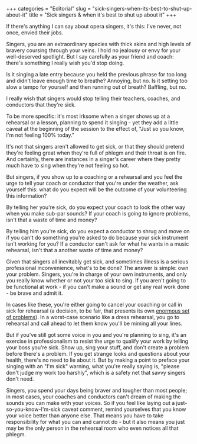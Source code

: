 +++
categories = "Editorial"
slug = "sick-singers-when-its-best-to-shut-up-about-it"
title = "Sick singers &amp; when it&#039;s best to shut up about it"
+++

If there's anything I can say about opera singers, it's this: I've never, not once, envied their jobs.

Singers, you are an extraordinary species with thick skins and high levels of bravery coursing through your veins. I hold no jealousy or envy for your well-deserved spotlight. But I say carefully as your friend and coach: there's something I really wish you'd stop doing.

Is it singing a late entry because you held the previous phrase for too long and didn't leave enough time to breathe? Annoying, but no. Is it setting too slow a tempo for yourself and then running out of breath? Baffling, but no.

I really wish that singers would stop telling their teachers, coaches, and conductors that they're sick.

To be more specific: it's most irksome when a singer shows up at a rehearsal or a lesson, planning to spend it singing - yet they add a little caveat at the beginning of the session to the effect of, "Just so you know, I'm not feeling 100% today."

It's not that singers aren't allowed to get sick, or that they should pretend they're feeling great when they're full of phlegm and their throat is on fire. And certainly, there are instances in a singer's career where they pretty much have to sing when they're not feeling so hot.

But singers, if you show up to a coaching or a rehearsal and you feel the urge to tell your coach or conductor that you're under the weather, ask yourself this: what do you expect will be the outcome of your volunteering this information?

By telling her you're sick, do you expect your coach to look the other way when you make sub-par sounds? If your coach is going to ignore problems, isn't that a waste of time and money?

By telling him you're sick, do you expect a conductor to shrug and move on if you can't do something you're asked to do because your sick instrument isn't working for you? If a conductor can't ask for what he wants in a music rehearsal, isn't that a another waste of time and money?

Given that singers all inevitably get sick, and sometimes illness is a serious professional inconvenience, what's to be done? The answer is simple: own your problem. Singers, you're in charge of your own instruments, and only you really know whether or not your too sick to sing. If you aren't going to be functional at work - if you can't make a sound or get any real work done - be brave and admit it. 

In cases like these, you're either going to cancel your coaching or call in sick for rehearsal (a decision, to be fair, that presents its own [enormous set of problems](/when-singers-call-in-sick/)). In a worst-case scenario like a dress rehearsal, you go to rehearsal and call ahead to let them know you'll be miming all your lines.

But if you've still got some voice in you and you're planning to sing, it's an exercise in professionalism to resist the urge to qualify your work by telling your boss you're sick. Show up, sing your stuff, and don't create a problem before there's a problem. If you get strange looks and questions about your health, there's no need to lie about it. But by making a point to preface your singing with an "I'm sick" warning, what you're really saying is, "please don't judge my work too harshly", which is a safety net that savvy singers don't need.

Singers, you spend your days being braver and tougher than most people; in most cases, your coaches and conductors can't dream of making the sounds you can make with your voices. So if you feel like laying out a just-so-you-know-I'm-sick caveat comment, remind yourselves that you know your voice better than anyone else. That means you have to take responsibility for what you can and cannot do - but it also means you just may be the only person in the rehearsal room who even notices all that phlegm.
